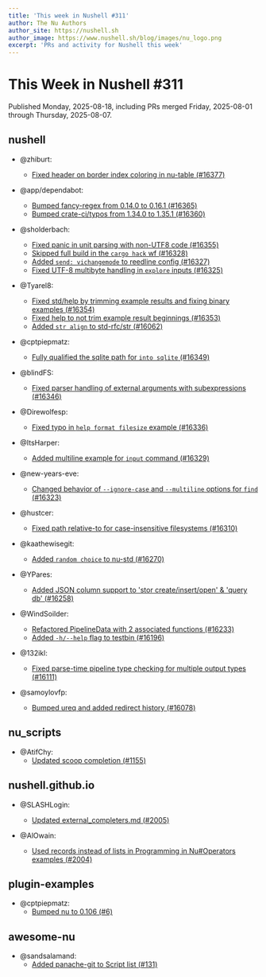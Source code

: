 ```yaml
---
title: 'This week in Nushell #311'
author: The Nu Authors
author_site: https://nushell.sh
author_image: https://www.nushell.sh/blog/images/nu_logo.png
excerpt: 'PRs and activity for Nushell this week'
---
```


# This Week in Nushell #311

Published Monday, 2025-08-18, including PRs merged Friday, 2025-08-01 through Thursday, 2025-08-07.

## nushell

- @zhiburt:

  - [Fixed header on border index coloring in nu-table (#16377)](https://github.com/nushell/nushell/pull/16377)

- @app/dependabot:

  - [Bumped fancy-regex from 0.14.0 to 0.16.1 (#16365)](https://github.com/nushell/nushell/pull/16365)
  - [Bumped crate-ci/typos from 1.34.0 to 1.35.1 (#16360)](https://github.com/nushell/nushell/pull/16360)

- @sholderbach:

  - [Fixed panic in unit parsing with non-UTF8 code (#16355)](https://github.com/nushell/nushell/pull/16355)
  - [Skipped full build in the `cargo hack` wf (#16328)](https://github.com/nushell/nushell/pull/16328)
  - [Added `send: vichangemode` to reedline config (#16327)](https://github.com/nushell/nushell/pull/16327)
  - [Fixed UTF-8 multibyte handling in `explore` inputs (#16325)](https://github.com/nushell/nushell/pull/16325)

- @Tyarel8:

  - [Fixed std/help by trimming example results and fixing binary examples (#16354)](https://github.com/nushell/nushell/pull/16354)
  - [Fixed help to not trim example result beginnings (#16353)](https://github.com/nushell/nushell/pull/16353)
  - [Added `str align` to std-rfc/str (#16062)](https://github.com/nushell/nushell/pull/16062)

- @cptpiepmatz:

  - [Fully qualified the sqlite path for `into sqlite` (#16349)](https://github.com/nushell/nushell/pull/16349)

- @blindFS:

  - [Fixed parser handling of external arguments with subexpressions (#16346)](https://github.com/nushell/nushell/pull/16346)

- @Direwolfesp:

  - [Fixed typo in `help format filesize` example (#16336)](https://github.com/nushell/nushell/pull/16336)

- @ItsHarper:

  - [Added multiline example for `input` command (#16329)](https://github.com/nushell/nushell/pull/16329)

- @new-years-eve:

  - [Changed behavior of `--ignore-case` and `--multiline` options for `find` (#16323)](https://github.com/nushell/nushell/pull/16323)

- @hustcer:

  - [Fixed path relative-to for case-insensitive filesystems (#16310)](https://github.com/nushell/nushell/pull/16310)

- @kaathewisegit:

  - [Added `random choice` to nu-std (#16270)](https://github.com/nushell/nushell/pull/16270)

- @YPares:

  - [Added JSON column support to 'stor create/insert/open' & 'query db' (#16258)](https://github.com/nushell/nushell/pull/16258)

- @WindSoilder:

  - [Refactored PipelineData with 2 associated functions (#16233)](https://github.com/nushell/nushell/pull/16233)
  - [Added `-h/--help` flag to testbin (#16196)](https://github.com/nushell/nushell/pull/16196)

- @132ikl:

  - [Fixed parse-time pipeline type checking for multiple output types (#16111)](https://github.com/nushell/nushell/pull/16111)

- @samoylovfp:
  - [Bumped ureq and added redirect history (#16078)](https://github.com/nushell/nushell/pull/16078)

## nu_scripts

- @AtifChy:
  - [Updated scoop completion (#1155)](https://github.com/nushell/nu_scripts/pull/1155)

## nushell.github.io

- @SLASHLogin:

  - [Updated external_completers.md (#2005)](https://github.com/nushell/nushell.github.io/pull/2005)

- @AlOwain:
  - [Used records instead of lists in Programming in Nu#Operators examples (#2004)](https://github.com/nushell/nushell.github.io/pull/2004)

## plugin-examples

- @cptpiepmatz:
  - [Bumped nu to 0.106 (#6)](https://github.com/nushell/plugin-examples/pull/6)

## awesome-nu

- @sandsalamand:
  - [Added panache-git to Script list (#131)](https://github.com/nushell/awesome-nu/pull/131)
